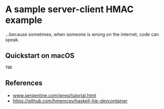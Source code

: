 # A sample server-client HMAC example

...because sometimes, when someone is wrong on the internet, code can speak.


## Quickstart on macOS

    TBD

## References

- www.serpentine.com/wreq/tutorial.html
- https://github.com/hmemcpy/haskell-hie-devcontainer
